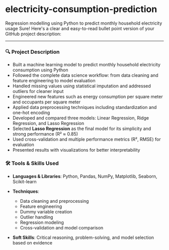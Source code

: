 # electricity-consumption-prediction
Regression modelling using Python to predict monthly household electricity usage
Sure! Here's a clear and easy-to-read bullet point version of your GitHub project description:

---

### 🔍 Project Description

* Built a machine learning model to predict monthly household electricity consumption using Python
* Followed the complete data science workflow: from data cleaning and feature engineering to model evaluation
* Handled missing values using statistical imputation and addressed outliers for cleaner input
* Engineered new features such as energy consumption per square meter and occupants per square meter
* Applied data preprocessing techniques including standardization and one-hot encoding
* Developed and compared three models: Linear Regression, Ridge Regression, and Lasso Regression
* Selected **Lasso Regression** as the final model for its simplicity and strong performance (R² ≈ 0.85)
* Used cross-validation and multiple performance metrics (R², RMSE) for evaluation
* Presented results with visualizations for better interpretability


### 🛠 Tools & Skills Used

* **Languages & Libraries**: Python, Pandas, NumPy, Matplotlib, Seaborn, Scikit-learn
* **Techniques**:

  * Data cleaning and preprocessing
  * Feature engineering
  * Dummy variable creation
  * Outlier handling
  * Regression modeling
  * Cross-validation and model comparison
* **Soft Skills**: Critical reasoning, problem-solving, and model selection based on evidence


